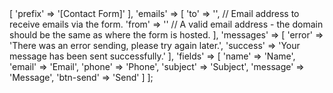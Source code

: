 <?php

return [
    'subject' => [
        'prefix' => '[Contact Form]'
    ],
    'emails' => [
        'to'   => '', // Email address to receive emails via the form.
        'from' => '' // A valid email address - the domain should be the same as where the form is hosted.
    ],
    'messages' => [
        'error'   => 'There was an error sending, please try again later.',
        'success' => 'Your message has been sent successfully.'
    ],
    'fields' => [
        'name'     => 'Name',
        'email'    => 'Email',
        'phone'    => 'Phone',
        'subject'  => 'Subject',
        'message'  => 'Message',
        'btn-send' => 'Send'
    ]
];
